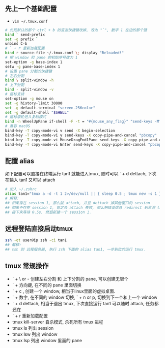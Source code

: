## 先上一个基础配置

- `vim ~/.tmux.conf`

```bash
# 先把默认的那个 ctrl + b 的变态快捷键改掉, 改为 "`", 数字 1 左边的那个键
bind ` send-prefix
set -g prefix `
unbind C-b
# ` + r 重新加载配置
bind r source-file ~/.tmux.conf \; display "Reloaded!"
# 把 window 和 pane 的初始序号改为 1 
set-option -g base-index 1
setw -g pane-base-index 1
# 设置 pane 分割的快捷键
# 左右分割
bind \ split-window -h
# 上下分割
bind - split-window -v 
# 鼠标支持
set-option -g mouse on
set -g history-limit 30000
set -g default-terminal "screen-256color"
set -g default-shell "$SHELL"
# 鼠标滚轮进入复制模式
bind -n WheelUpPane if-shell -F -t = "#{mouse_any_flag}" "send-keys -M" "if -Ft= '#{pane_in_mode}' 'send-keys -M' 'copy-mode -e'"
# 兼容 macOS
bind-key -T copy-mode-vi v send -X begin-selection
bind-key -T copy-mode-vi y send-keys -X copy-pipe-and-cancel "pbcopy"
bind-key -T copy-mode-vi MouseDragEnd1Pane send-keys -X copy-pipe-and-cancel "pbcopy"
bind-key -T copy-mode-vi Enter send-keys -X copy-pipe-and-cancel "pbcopy"
```

## 配置 alias

如下配置可以直接在终端运行 tan1 就能进入tmux, 随时可以 ` + d dettach, 下次在输入 tan1 又可以 attach

```bash
# 加入 ~/.zshrc
alias tan1="tmux a -d -t 1 2>/dev/null || { sleep 0.5 ; tmux new -s 1 }"
# 解释:
## 如果存在 session 1, 那么就 attach, 并且 dettach 掉其他窗口的 session
## 如果不存在 session 1, 肯定会 attach 失败, 那么把错误信息 redirect 到黑洞 (2>/dev/null), 2代表错误信息的输出
## 接下来等待 0.5s, 然后新建一个 session 1. 
```

## 远程登陆直接启动tmux

```bash
ssh -qt user@ip zsh -ci tan1
## 解释:
## ssh 到 远程服务器, 执行 zsh 下面的 alias tan1, 一步到位的运行 tmux. 
```

## tmux 常规操作

- ` + \ or - 创建左右分割 和 上下分割的 pane, 可以创建无限个
- ` + 方向键, 在不同的 pane 里面切换
- ` + c , 创建一个 window, 相当于linux里面的虚拟桌面.
- \` + 数字, 在不同的 window 切换,  \` + n or p, 切换到下一个和上一个 window
- ` + d dettach, 相当于退出 tmux, 下次直接运行 tan1 可以随时 attach, 任务都还在
- ` + r 重新加载配置
- tmux kill-server 自杀模式, 杀死所有 tmux 进程
- tmux ls 列出 session
- tmux lsw 列出 window
- tmux lsp 列出 window 里面的 pane 
